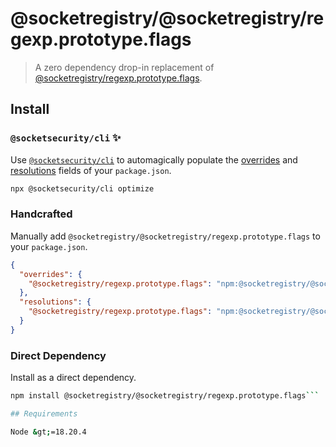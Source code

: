 # @socketregistry/@socketregistry/regexp.prototype.flags

> A zero dependency drop-in replacement of
> [@socketregistry/regexp.prototype.flags](https://www.npmjs.com/package/@socketregistry/regexp.prototype.flags).

## Install

### `@socketsecurity/cli` :sparkles:

Use [`@socketsecurity/cli`](https://www.npmjs.com/package/@socketsecurity/cli)
to automagically populate the
[overrides](https://docs.npmjs.com/cli/v9/configuring-npm/package-json#overrides)
and [resolutions](https://yarnpkg.com/configuration/manifest#resolutions) fields
of your `package.json`.

```sh
npx @socketsecurity/cli optimize
```

### Handcrafted

Manually add `@socketregistry/@socketregistry/regexp.prototype.flags` to your
`package.json`.

```json
{
  "overrides": {
    "@socketregistry/regexp.prototype.flags": "npm:@socketregistry/@socketregistry/regexp.prototype.flags@^1"
  },
  "resolutions": {
    "@socketregistry/regexp.prototype.flags": "npm:@socketregistry/@socketregistry/regexp.prototype.flags@^1"
  }
}
```

### Direct Dependency

Install as a direct dependency.

````sh
npm install @socketregistry/@socketregistry/regexp.prototype.flags```

## Requirements

Node &gt;=18.20.4
````
